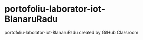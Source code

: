 # portofoliu-laborator-iot-BlanaruRadu
portofoliu-laborator-iot-BlanaruRadu created by GitHub Classroom
